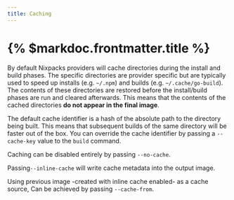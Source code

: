 ```yaml
---
title: Caching
---
```


# {% $markdoc.frontmatter.title %}

By default Nixpacks providers will cache directories during the install and build phases. The specific directories are provider specific but are typically used to speed up installs (e.g. `~/.npm`) and builds (e.g. `~/.cache/go-build`). The contents of these directories are restored before the install/build phases are run and cleared afterwards. This means that the contents of the cached directories **do not appear in the final image**.

The default cache identifier is a hash of the absolute path to the directory being built. This means that subsequent builds of the same directory will be faster out of the box. You can override the cache identifier by passing a `--cache-key` value to the `build` command.

Caching can be disabled entirely by passing `--no-cache`.

Passing`--inline-cache` will write cache metadata into the output image.

Using previous image -created with inline cache enabled- as a cache source, Can be achieved by passing `--cache-from`.
